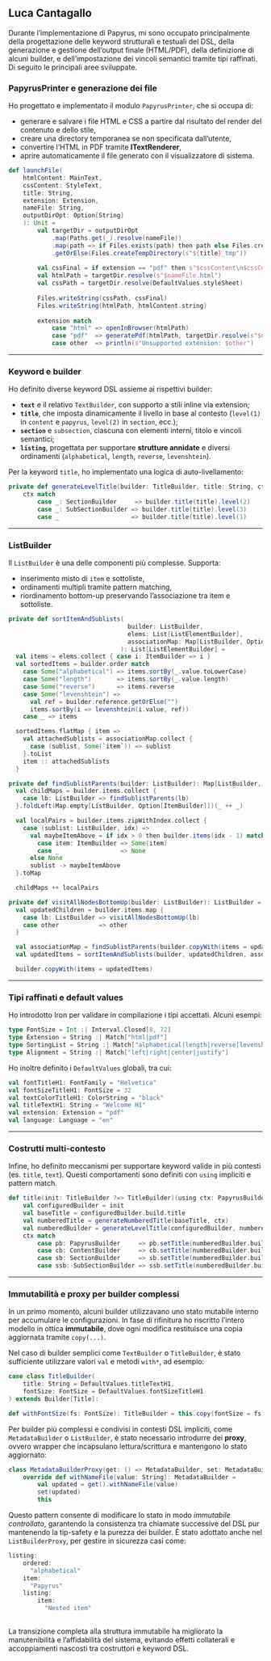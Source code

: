 ## Luca Cantagallo

Durante l’implementazione di Papyrus, mi sono occupato principalmente della progettazione delle keyword strutturali e testuali del DSL, della generazione e gestione dell’output finale (HTML/PDF), della definizione di alcuni builder, e dell’impostazione dei vincoli semantici tramite tipi raffinati. Di seguito le principali aree sviluppate.

### PapyrusPrinter e generazione dei file

Ho progettato e implementato il modulo `PapyrusPrinter`, che si occupa di:

- generare e salvare i file HTML e CSS a partire dal risultato del render del contenuto e dello stile,
- creare una directory temporanea se non specificata dall’utente,
- convertire l’HTML in PDF tramite **ITextRenderer**,
- aprire automaticamente il file generato con il visualizzatore di sistema.

```scala
def launchFile(
    htmlContent: MainText,
    cssContent: StyleText,
    title: String,
    extension: Extension,
    nameFile: String,
    outputDirOpt: Option[String]
    ): Unit = 
        val targetDir = outputDirOpt
            .map(Paths.get(_).resolve(nameFile))
            .map(path => if Files.exists(path) then path else Files.createDirectories(path))
            .getOrElse(Files.createTempDirectory(s"${title}_tmp"))
        
        val cssFinal = if extension == "pdf" then s"$cssContent\n$cssContentPdf" else cssContent.string
        val htmlPath = targetDir.resolve(s"$nameFile.html")
        val cssPath = targetDir.resolve(DefaultValues.styleSheet)
        
        Files.writeString(cssPath, cssFinal)
        Files.writeString(htmlPath, htmlContent.string)
        
        extension match
            case "html" => openInBrowser(htmlPath)
            case "pdf"  => generatePdf(htmlPath, targetDir.resolve(s"$nameFile.pdf"))
            case other  => println(s"Unsupported extension: $other")

```

---

### Keyword e builder

Ho definito diverse keyword DSL assieme ai rispettivi builder:

- **`text`** e il relativo `TextBuilder`, con supporto a stili inline via extension;
- **`title`**, che imposta dinamicamente il livello in base al contesto (`level(1)` in `content` e `papyrus`, `level(2)` in `section`, ecc.);
- **`section`** e `subsection`, ciascuna con elementi interni, titolo e vincoli semantici;
- **`listing`**, progettata per supportare **strutture annidate** e diversi ordinamenti (`alphabetical`, `length`, `reverse`, `levenshtein`).

Per la keyword `title`, ho implementato una logica di auto-livellamento:

```scala
private def generateLevelTitle(builder: TitleBuilder, title: String, ctx: PapyrusBuilder | ContentBuilder | SectionBuilder | SubSectionBuilder): TitleBuilder =
    ctx match
        case _: SectionBuilder     => builder.title(title).level(2)
        case _: SubSectionBuilder => builder.title(title).level(3)
        case _                    => builder.title(title).level(1)
```

---

### ListBuilder

Il `ListBuilder` è una delle componenti più complesse. Supporta:

- inserimento misto di `item` e sottoliste,
- ordinamenti multipli tramite pattern matching,
- riordinamento bottom-up preservando l’associazione tra item e sottoliste.

```scala
private def sortItemAndSublists(
                                 builder: ListBuilder,
                                 elems: List[ListElementBuilder],
                                 associationMap: Map[ListBuilder, Option[ItemBuilder]]
                               ): List[ListElementBuilder] =
  val items = elems.collect { case i: ItemBuilder => i }
  val sortedItems = builder.order match
    case Some("alphabetical") => items.sortBy(_.value.toLowerCase)
    case Some("length")       => items.sortBy(_.value.length)
    case Some("reverse")      => items.reverse
    case Some("levenshtein") =>
      val ref = builder.reference.getOrElse("")
      items.sortBy(i => levenshtein(i.value, ref))
    case _ => items

  sortedItems.flatMap { item =>
    val attachedSublists = associationMap.collect {
      case (sublist, Some(`item`)) => sublist
    }.toList
    item :: attachedSublists
  }

private def findSublistParents(builder: ListBuilder): Map[ListBuilder, Option[ItemBuilder]] =
  val childMaps = builder.items.collect {
    case lb: ListBuilder => findSublistParents(lb)
  }.foldLeft(Map.empty[ListBuilder, Option[ItemBuilder]])(_ ++ _)

  val localPairs = builder.items.zipWithIndex.collect {
    case (sublist: ListBuilder, idx) =>
      val maybeItemAbove = if idx > 0 then builder.items(idx - 1) match
        case item: ItemBuilder => Some(item)
        case _                 => None
      else None
      sublist -> maybeItemAbove
  }.toMap

  childMaps ++ localPairs

private def visitAllNodesBottomUp(builder: ListBuilder): ListBuilder =
  val updatedChildren = builder.items.map {
    case lb: ListBuilder => visitAllNodesBottomUp(lb)
    case other           => other
  }

  val associationMap = findSublistParents(builder.copyWith(items = updatedChildren))
  val updatedItems = sortItemAndSublists(builder, updatedChildren, associationMap)

  builder.copyWith(items = updatedItems)


```

---

### Tipi raffinati e default values

Ho introdotto Iron per validare in compilazione i tipi accettati. Alcuni esempi:

```scala
type FontSize = Int :| Interval.Closed[8, 72]
type Extension = String :| Match["html|pdf"]
type SortingList = String :| Match["alphabetical|length|reverse|levenshtein"]
type Alignment = String :| Match["left|right|center|justify"]
```

Ho inoltre definito i `DefaultValues` globali, tra cui:

```scala
val fontTitleH1: FontFamily = "Helvetica"
val fontSizeTitleH1: FontSize = 32
val textColorTitleH1: ColorString = "black"
val titleTextH1: String = "Welcome H1"
val extension: Extension = "pdf"
val language: Language = "en"
```

---

### Costrutti multi-contesto

Infine, ho definito meccanismi per supportare keyword valide in più contesti (es. `title`, `text`). Questi comportamenti sono definiti con `using` impliciti e pattern match.

```scala
def title(init: TitleBuilder ?=> TitleBuilder)(using ctx: PapyrusBuilder | ContentBuilder | SectionBuilder | SubSectionBuilder): Unit =
    val configuredBuilder = init
    val baseTitle = configuredBuilder.build.title
    val numberedTitle = generateNumberedTitle(baseTitle, ctx)
    val numberedBuilder = generateLevelTitle(configuredBuilder, numberedTitle, ctx)
    ctx match
        case pb: PapyrusBuilder     => pb.setTitle(numberedBuilder.build)
        case cb: ContentBuilder     => cb.setTitle(numberedBuilder.build)
        case sb: SectionBuilder     => sb.setTitle(numberedBuilder.build)
        case ssb: SubSectionBuilder => ssb.setTitle(numberedBuilder.build)
```
---

### Immutabilità e proxy per builder complessi

In un primo momento, alcuni builder utilizzavano uno stato mutabile interno per accumulare le configurazioni. In fase di rifinitura ho riscritto l’intero modello in ottica **immutabile**, dove ogni modifica restituisce una copia aggiornata tramite `copy(...)`.

Nel caso di builder semplici come `TextBuilder` o `TitleBuilder`, è stato sufficiente utilizzare valori `val` e metodi `with*`, ad esempio:

```scala
case class TitleBuilder(
    title: String = DefaultValues.titleTextH1,
    fontSize: FontSize = DefaultValues.fontSizeTitleH1
) extends Builder[Title]:

def withFontSize(fs: FontSize): TitleBuilder = this.copy(fontSize = fs)
```

Per builder più complessi e condivisi in contesti DSL impliciti, come `MetadataBuilder` o `ListBuilder`, è stato necessario introdurre dei **proxy**, ovvero wrapper che incapsulano lettura/scrittura e mantengono lo stato aggiornato:

```scala
class MetadataBuilderProxy(get: () => MetadataBuilder, set: MetadataBuilder => Unit) extends MetadataBuilder:
    override def withNameFile(value: String): MetadataBuilder =
        val updated = get().withNameFile(value)
        set(updated)
        this
```

Questo pattern consente di modificare lo stato in modo *immutabile controllato*, garantendo la consistenza tra chiamate successive del DSL pur mantenendo la tip-safety e la purezza dei builder. È stato adottato anche nel `ListBuilderProxy`, per gestire in sicurezza casi come:

```scala
listing:
    ordered:
      "alphabetical"
    item: 
      "Papyrus"
    listing:
        item: 
          "Nested item"
        
```

La transizione completa alla struttura immutabile ha migliorato la manutenibilità e l’affidabilità del sistema, evitando effetti collaterali e accoppiamenti nascosti tra costruttori e keyword DSL.

